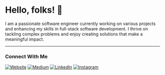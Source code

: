 # Hello, folks! 👋

I am a passionate software engineer currently working on various projects and enhancing my skills in full-stack software development. I thrive on tackling complex problems and enjoy creating solutions that make a meaningful impact.

---

### Connect With Me

[![Website](https://img.shields.io/badge/Website-Visit-brightgreen?style=flat&logo=appveyor)](https://yourwebsite.com)
[![Medium](https://img.shields.io/badge/Medium-Read%20Articles-black?style=flat&logo=medium)](https://medium.com/@yourusername)
[![LinkedIn](https://img.shields.io/badge/LinkedIn-Connect-blue?style=flat&logo=linkedin)](https://linkedin.com/in/yourusername)
[![Instagram](https://img.shields.io/badge/Instagram-Follow-ff69b4?style=flat&logo=instagram)](https://instagram.com/yourusername)

